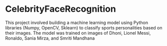 # CelebrityFaceRecognition
This project involved building a machine learning model using Python libraries (Numpy, OpenCV, Sklearn) to classify sports personalities based on their images. The model was trained on images of Dhoni, Lionel Messi, Ronaldo, Sania Mirza, and Smriti Mandhana
